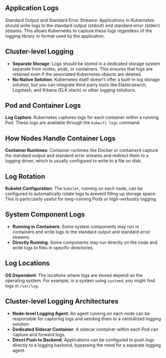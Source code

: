 ## Application Logs
Standard Output and Standard Error Streams: Applications in Kubernetes should write logs to the standard output (stdout) and standard error (stderr) streams. This allows Kubernetes to capture these logs regardless of the logging library or format used by the application.


## Cluster-level Logging
- **Separate Storage**: Logs should be stored in a dedicated storage system separate from nodes, pods, or containers. This ensures that logs are retained even if the associated Kubernetes objects are deleted.
- **No Native Solution**: Kubernetes itself doesn't offer a built-in log storage solution, but you can integrate third-party tools like Elasticsearch, Logstash, and Kibana (ELK stack) or other logging solutions.


## Pod and Container Logs
**Log Capture**: Kubernetes captures logs for each container within a running Pod. These logs are available through the `kubectl logs` command.


## How Nodes Handle Container Logs
**Container Runtimes**: Container runtimes like Docker or containerd capture the standard output and standard error streams and redirect them to a logging driver, which is usually configured to write to a file on disk.


## Log Rotation
**Kubelet Configuration**: The `kubelet`, running on each node, can be configured to automatically rotate logs to prevent filling up storage space. This is particularly useful for long-running Pods or high-verbosity logging.


## System Component Logs
- **Running in Containers**: Some system components may run in containers and write logs to the standard output and standard error streams.
- **Directly Running**: Some components may run directly on the node and write logs to files in specific directories.


## Log Locations
**OS Dependent**: The locations where logs are stored depend on the operating system. For example, in a system using `systemd`, you might find logs in `/var/log`.


## Cluster-level Logging Architectures
- **Node-level Logging Agent**: An agent running on each node can be responsible for capturing logs and sending them to a centralized logging solution.
- **Dedicated Sidecar Container**: A sidecar container within each Pod can capture and forward logs.
- **Direct Push to Backend**: Applications can be configured to push logs directly to a logging backend, bypassing the need for a separate logging agent.